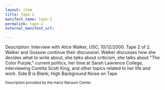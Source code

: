 ```yaml
---
layout: item
title: Tape 2
manifest_name: tape-2
permalink: tape-2
external_manifest_url: 

---
```

<!-- Add an essay or interpretive material below this line,
using HTML or markdown.  Do not modify this file above this line -->

<html>
<body>
  
<p>Description:	
Interview with Alice Walker, USC, 10/12/2000. Tape 2 of 2. Walker and Gussow continue their discussion. Walker discusses how she decides what to write about, she talks about criticism, she talks about "The Color Purple," current politics, her time at Sarah Lawrence College, interviewing Coretta Scott King, and other topics related to her life and work. Side B is Blank; High Background Noise on Tape</p>
  <p><small>Description provided by the Harry Ransom Center.</small></P>
  
</body>
</html>
